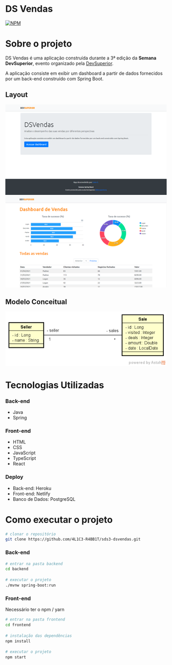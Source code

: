 # DS Vendas
[![NPM](https://img.shields.io/npm/l/react)](https://github.com/4L1C3-R4BB1T/sds3-dsvendas/blob/main/LICENSE) 

# Sobre o projeto
DS Vendas é uma aplicação construída durante a 3ª edição da **Semana DevSuperior**, evento organizado pela [DevSuperior](https://devsuperior.com.br "Site da DevSuperior").

A aplicação consiste em exibir um dashboard a partir de dados fornecidos por um back-end construído com Spring Boot.

## Layout 
![Web 1](https://github.com/4L1C3-R4BB1T/sds3-dsvendas/raw/main/_assets/web1.png "Tela início")
![Web 2](https://github.com/4L1C3-R4BB1T/sds3-dsvendas/raw/main/_assets/web2.png "Tela dashboard")

## Modelo Conceitual
![Modelo Conceitual](https://github.com/4L1C3-R4BB1T/sds3-dsvendas/raw/main/_assets/modelo-conceitual.png)

# Tecnologias Utilizadas
### Back-end
- Java
- Spring 
### Front-end
- HTML 
- CSS  
- JavaScript 
- TypeScript
- React
### Deploy
- Back-end: Heroku
- Front-end: Netlify
- Banco de Dados: PostgreSQL

# Como executar o projeto
```bash
# clonar o repositório
git clone https://github.com/4L1C3-R4BB1T/sds3-dsvendas.git
```
### Back-end
```bash
# entrar na pasta backend
cd backend

# executar o projeto
./mvnw spring-boot:run
```

### Front-end
Necessário ter o npm / yarn

```bash
# entrar na pasta frontend
cd frontend

# instalação das dependências
npm install

# executar o projeto
npm start
```
